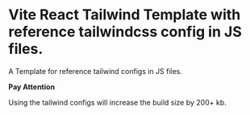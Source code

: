 # Vite React Tailwind Template with reference tailwindcss config in JS files.

A Template for reference tailwind configs in JS files.

**Pay Attention**

Using the tailwind configs will increase the build size by 200+ kb. 